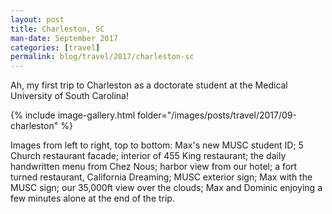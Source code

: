 ```yaml
---
layout: post
title: Charleston, SC
man-date: September 2017
categories: [travel]
permalink: blog/travel/2017/charleston-sc
---
```


Ah, my first trip to Charleston as a doctorate student at the Medical University of South Carolina!

<!--more-->
<!-- hide anything under the more tag from the /blog listing -->

<!-- ...start blog post here -->

{% include image-gallery.html folder="/images/posts/travel/2017/09-charleston" %}

<div class="img-description">
Images from left to right, top to bottom:
Max's new MUSC student ID; 5 Church restaurant facade; interior of 455 King restaurant; the daily handwritten menu from Chez Nous; harbor view from our hotel; a fort turned restaurant, California Dreaming; MUSC exterior sign; Max with the MUSC sign; our 35,000ft view over the clouds; Max and Dominic enjoying a few minutes alone at the end of the trip.
</div>
<!-- single photo 
![The Green "Pocket Park", Charlotte, NC](/images/posts/travel/2015/charlotte/IMG_2792.jpg)
-->
